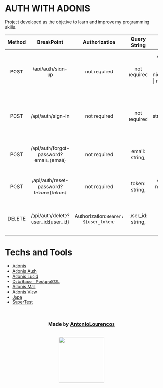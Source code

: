 # AUTH WITH ADONIS

Project developed as the objetive to learn and improve my programming skills.

| Method |               BreakPoint                |             Authorization             |   Query String   |                                    Body                                     |                            Expected                             |
| :----: | :-------------------------------------: | :-----------------------------------: | :--------------: | :-------------------------------------------------------------------------: | :-------------------------------------------------------------: |
|  POST  |            /api/auth/sign-up            |             not required              |   not required   | email: string, username: string, nickname: string \| null, password: string | { "token": { "type": "bearer", "token": "_" }, "user_id": "_" } |
|  POST  |            /api/auth/sign-in            |             not required              |   not required   |                       email: string,password: string                        | { "token": { "type": "bearer", "token": "_" }, "user_id": "_" } |
|  POST  | /api/auth/forgot-password?email={email} |             not required              |  email: string,  |                                not required                                 |                  # NOT CONTENT - HTTP CODE 201                  |
|  POST  | /api/auth/reset-password?token={token}  |             not required              |  token: string,  |                     email: string, newPassword: string                      |                  # NOT CONTENT - HTTP CODE 201                  |
| DELETE |   /api/auth/delete?user_id:{user_id}    | Authorization:`Bearer: ${user_token}` | user_id: string, |                                not required                                 |                  # NOT CONTENT - HTTP CODE 201                  |

# Techs and Tools

-   [Adonis](https://docs.adonisjs.com/guides/introduction)
-   [Adonis Auth](https://docs.adonisjs.com/guides/auth/introduction)
-   [Adonis Lucid](https://docs.adonisjs.com/guides/database/introduction)
-   [DataBase - PostgreSQL](https://www.postgresql.org/)
-   [Adonis Mail](https://docs.adonisjs.com/guides/mailer)
-   [Adonis View](https://docs.adonisjs.com/guides/views/introduction)
-   [Japa](github.com/thetutlage/japa#readme)
-   [SuperTest](https://www.npmjs.com/package/supertest)

<div align="center">
 
<br />

### **Made by [AntonioLourencos](https://www.linkedin.com/in/antoniolourencos/)**

<br />
 
<img width="150" src="https://camo.githubusercontent.com/affae0a22ee54ab97fb432a0cea816c8f42ad80b1d3d6c132c3e65d10c764815/68747470733a2f2f656e637279707465642d74626e302e677374617469632e636f6d2f696d616765733f713d74626e3a414e643947635279495f2d67584367645368534479767453735839665442684146796d7277596f4f304126757371703d434155"/>
 
</div>
